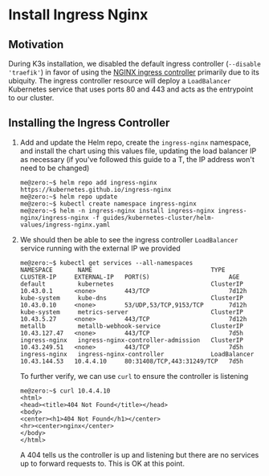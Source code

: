 # Install Ingress Nginx

## Motivation

During K3s installation, we disabled the default ingress controller (`--disable 'traefik'`) in favor of using the [NGINX ingress controller](https://kubernetes.github.io/ingress-nginx/) primarily due to its ubiquity. The ingress controller resource will deploy a `LoadBalancer` Kubernetes service that uses ports 80 and 443 and acts as the entrypoint to our cluster.

## Installing the Ingress Controller

1. Add and update the Helm repo, create the `ingress-nginx` namespace, and install the chart using this values file, updating the load balancer IP as necessary (if you've followed this guide to a T, the IP address won't need to be changed)
    ```
    me@zero:~$ helm repo add ingress-nginx https://kubernetes.github.io/ingress-nginx
    me@zero:~$ helm repo update
    me@zero:~$ kubectl create namespace ingress-nginx
    me@zero:~$ helm -n ingress-nginx install ingress-nginx ingress-nginx/ingress-nginx -f guides/kubernetes-cluster/helm-values/ingress-nginx.yaml
    ```
2. We should then be able to see the ingress controller `LoadBalancer` service running with the external IP we provided
    ```
    me@zero:~$ kubectl get services --all-namespaces
    NAMESPACE       NAME                                 TYPE           CLUSTER-IP     EXTERNAL-IP   PORT(S)                      AGE
    default         kubernetes                           ClusterIP      10.43.0.1      <none>        443/TCP                      7d12h
    kube-system     kube-dns                             ClusterIP      10.43.0.10     <none>        53/UDP,53/TCP,9153/TCP       7d12h
    kube-system     metrics-server                       ClusterIP      10.43.5.27     <none>        443/TCP                      7d12h
    metallb         metallb-webhook-service              ClusterIP      10.43.127.47   <none>        443/TCP                      7d5h
    ingress-nginx   ingress-nginx-controller-admission   ClusterIP      10.43.249.51   <none>        443/TCP                      7d5h
    ingress-nginx   ingress-nginx-controller             LoadBalancer   10.43.144.53   10.4.4.10     80:31408/TCP,443:31249/TCP   7d5h
    ```
    To further verify, we can use `curl` to ensure the controller is listening
    ```
    me@zero:~$ curl 10.4.4.10
    <html>
    <head><title>404 Not Found</title></head>
    <body>
    <center><h1>404 Not Found</h1></center>
    <hr><center>nginx</center>
    </body>
    </html>
    ```
    A 404 tells us the controller is up and listening but there are no services up to forward requests to. This is OK at this point.
